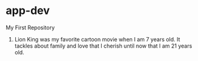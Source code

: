 # app-dev
My First Repository
1. Lion King was my favorite cartoon movie when I am 7 years old. It tackles about family and love that I cherish until now that I am 21 years old.
   
